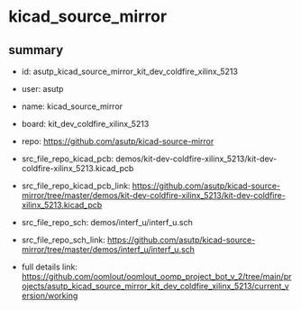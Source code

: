 # kicad_source_mirror
 
## summary 
* id: asutp_kicad_source_mirror_kit_dev_coldfire_xilinx_5213
* user: asutp
* name: kicad_source_mirror
* board: kit_dev_coldfire_xilinx_5213
* repo: https://github.com/asutp/kicad-source-mirror
* src_file_repo_kicad_pcb: demos/kit-dev-coldfire-xilinx_5213/kit-dev-coldfire-xilinx_5213.kicad_pcb
* src_file_repo_kicad_pcb_link: https://github.com/asutp/kicad-source-mirror/tree/master/demos/kit-dev-coldfire-xilinx_5213/kit-dev-coldfire-xilinx_5213.kicad_pcb


* src_file_repo_sch: demos/interf_u/interf_u.sch
* src_file_repo_sch_link: https://github.com/asutp/kicad-source-mirror/tree/master/demos/interf_u/interf_u.sch
* full details link: https://github.com/oomlout/oomlout_oomp_project_bot_v_2/tree/main/projects/asutp_kicad_source_mirror_kit_dev_coldfire_xilinx_5213/current_version/working  






